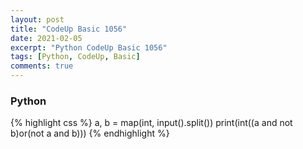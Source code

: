 ```yaml
---
layout: post
title: "CodeUp Basic 1056"
date: 2021-02-05
excerpt: "Python CodeUp Basic 1056"
tags: [Python, CodeUp, Basic]
comments: true
---
```


### Python
{% highlight css %}
a, b = map(int, input().split())
print(int((a and not b)or(not a and b)))
{% endhighlight %}